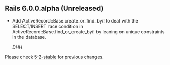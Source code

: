## Rails 6.0.0.alpha (Unreleased) ##

*   Add ActiveRecord::Base.create_or_find_by/! to deal with the SELECT/INSERT race condition in
    ActiveRecord::Base.find_or_create_by/! by leaning on unique constraints in the database.

    *DHH*


Please check [5-2-stable](https://github.com/rails/rails/blob/5-2-stable/activerecord/CHANGELOG.md) for previous changes.
